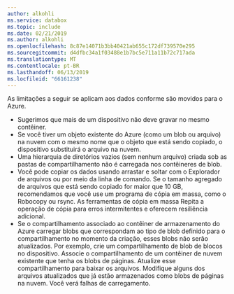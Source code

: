 ```yaml
---
author: alkohli
ms.service: databox
ms.topic: include
ms.date: 02/21/2019
ms.author: alkohli
ms.openlocfilehash: 8c87e14071b3bb40421ab655c172df739570e295
ms.sourcegitcommit: d4dfbc34a1f03488e1b7bc5e711a11b72c717ada
ms.translationtype: MT
ms.contentlocale: pt-BR
ms.lasthandoff: 06/13/2019
ms.locfileid: "66161238"
---
```

As limitações a seguir se aplicam aos dados conforme são movidos para o Azure.

- Sugerimos que mais de um dispositivo não deve gravar no mesmo contêiner.
- Se você tiver um objeto existente do Azure (como um blob ou arquivo) na nuvem com o mesmo nome que o objeto que está sendo copiado, o dispositivo substituirá o arquivo na nuvem.
- Uma hierarquia de diretórios vazios (sem nenhum arquivo) criada sob as pastas de compartilhamento não é carregada nos contêineres de blob.
- Você pode copiar os dados usando arrastar e soltar com o Explorador de arquivos ou por meio da linha de comando. Se o tamanho agregado de arquivos que está sendo copiado for maior que 10 GB, recomendamos que você use um programa de cópia em massa, como o Robocopy ou rsync. As ferramentas de cópia em massa Repita a operação de cópia para erros intermitentes e oferecem resiliência adicional.
- Se o compartilhamento associado ao contêiner de armazenamento do Azure carregar blobs que correspondam ao tipo de blob definido para o compartilhamento no momento da criação, esses blobs não serão atualizados. Por exemplo, crie um compartilhamento de blob de blocos no dispositivo. Associe o compartilhamento de um contêiner de nuvem existente que tenha os blobs de páginas. Atualize esse compartilhamento para baixar os arquivos. Modifique alguns dos arquivos atualizados que já estão armazenados como blobs de páginas na nuvem. Você verá falhas de carregamento.
